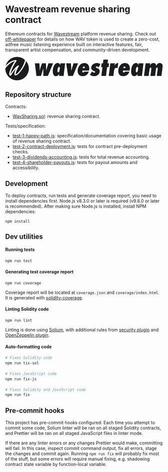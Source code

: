 # Wavestream revenue sharing contract

Ethereum contracts for [Wavestream](https://wavestream.io/) platform revenue sharing. Check out [off-whitepaper](https://wavestream.io/whitepaper/) for details on how WAV token is used to create a zero-cost, adfree music listening experience built on interactive features, fair, transparent artist compensation, and community-driven development.

![wavestream](wavestream.png)

## Repository structure

Contracts:

* [WavSharing.sol](contracts/WavSharing.sol): revenue sharing contract.

Tests/specification:

* [test-1-happy-path.js](test/test-1-happy-path.js): specification/documentation covering basic usage of revenue sharing contract.
* [test-2-contract-deployment.js](test/test-2-contract-deployment.js): tests for contract pre-deployment checks.
* [test-3-dividends-accounting.js](test/test-3-dividends-accounting.js): tests for total revenue accounting.
* [test-4-shareholder-payouts.js](test/test-4-shareholder-payouts.js): tests for payout amounts and accessibility.

## Development

To deploy contracts, run tests and generate coverage report, you need to install dependencies first. Node.js v8.3.0 or later is required (v9.8.0 or later is recommended). After making sure Node.js is installed, install NPM dependencies:

```
npm install
```

## Dev utilities

#### Running tests

```
npm run test
```

#### Generating test coverage report

```
npm run coverage
```

Coverage report will be located at `coverage.json` and `coverage/index.html`. It is generated with [solidity-coverage](https://github.com/sc-forks/solidity-coverage).

#### Linting Solidity code

```
npm run lint
```

Linting is done using [Solium](https://github.com/duaraghav8/Solium), with additional rules from [security plugin](https://github.com/duaraghav8/solium-plugin-security) and [OpenZeppelin plugin](https://github.com/OpenZeppelin/solium-plugin-zeppelin).

#### Auto-formatting code

```sh
# Fixes Solidity code
npm run tix-sol

# Fixes JavaScript code
npm run fix-js

# Fixes Solidity and JavaScript code
npm run fix
```

## Pre-commit hooks

This project has pre-commit hooks configured. Each time you attempt to commit some code, Solium linter will be ran on all staged Solidity contracts, and Prettier will be ran on all staged JavaScript files in linter mode.

If there are any linter errors or any changes Prettier would make, committing will fail. In this case, inspect commit command output, fix all errors, stage the changes and commit again. Running `npm run fix` will probably fix most of the stuff, but some errors will require manual fixing, e.g. shadowing contract state variable by function-local variable.
